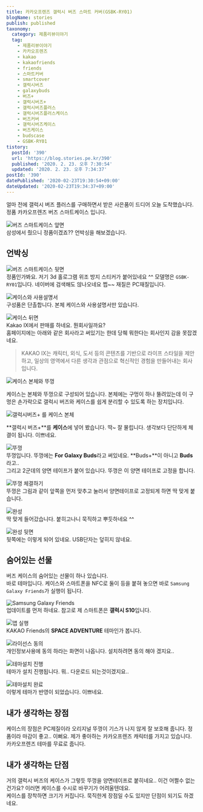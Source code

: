 ```yaml
---
title: 카카오프렌즈 갤럭시 버즈 스마트 커버(GSBK-RY01)
blogName: stories
publish: published
taxonomy:
  category: 제품리뷰이야기
  tag:
    - 제품리뷰이야기
    - 카카오프렌즈
    - kakao
    - kakaofriends
    - friends
    - 스마트커버
    - smartcover
    - 갤럭시버즈
    - galaxybuds
    - 버즈+
    - 갤럭시버즈+
    - 갤럭시버즈플러스
    - 갤럭시버즈플러스케이스
    - 버즈커버
    - 갤럭시버즈케이스
    - 버즈케이스
    - budscase
    - GSBK-RY01
tistory:
  postId: '390'
  url: 'https://blog.stories.pe.kr/390'
  published: '2020. 2. 23. 오후 7:30:54'
  updated: '2020. 2. 23. 오후 7:34:37'
postId: '390'
datePublished: '2020-02-23T19:30:54+09:00'
dateUpdated: '2020-02-23T19:34:37+09:00'
---
```



얼마 전에 갤럭시 버즈 플러스를 구매하면서 받은 사은품이 드디어 오늘 도착했습니다.  
정품 카카오프렌즈 버즈 스마트케이스 입니다.   

![버즈 스마트케이스 앞면](images/2020-02-23-18-50-09.png)    
삼성에서 줬으니 정품이겠죠?? 
언박싱을 해보겠습니다.  

## 언박싱   

![버즈 스마트케이스 뒷면](images/2020-02-23-18-51-26.png)  
정품인가봐요. 저기 3d 홀로그램 위조 방지 스티커가 붙어있네요 ^^ 
모델명은 `GSBK-RY01`입니다. 네이버에 검색해도 않나오네요 쩝~~
재질은 PC재질입니다.  


![케이스와 사용설명서](images/2020-02-23-18-57-35.png)  
구성품은 단촐합니다. 본체 케이스와 사용설명서만 있습니다.  


![케이스 뒤면](images/2020-02-23-18-58-28.png)  
Kakao IX에서 판매를 하네요. 뭔회사일까요?   
홈페이지에는 아래와 같은 회사라고 써있기는 한데 당췌 뭐한다는 회사인지 감을 못잡겠네요.   

> KAKAO IX는 캐릭터, 외식, 도서 등의 콘텐츠를 기반으로 라이프 스타일을 제안하고,
일상의 영역에서 다른 생각과 관점으로 혁신적인 경험을 만들어내는 회사입니다.


![케이스 본체와 뚜껑](images/2020-02-23-19-02-48.png)   

케이스는 본체와 뚜껑으로 구성되어 있습니다. 본체에는 구멍이 하나 뚤려있는데 이 구멍은 손가락으로 갤럭시 버즈와 케이스를 쉽게 분리할 수 있도록 하는 장치입니다.   


![갤럭시버즈+ 를 케이스 본체](images/2020-02-23-19-06-08.png)   

**갤럭시 버즈+**를 **케이스**에 넣어 봤습니다. 딱~ 잘 물립니다. 생각보다 단단하게 체결이 됩니다. 이쁘네요.   


![뚜껑](images/2020-02-23-19-08-51.png)   
뚜껑입니다. 뚜껑에는 **For Galaxy Buds**라고 써있네요. **Buds+**이 아니고 **Buds**라고..   
그리고 2군데의 양면 테이프가 붙어 있습니다. 뚜껑은 이 양면 테이프로 고정을 합니다.   


![뚜껑 체결하기](images/2020-02-23-19-13-20.png)   
뚜껑은  그림과 같이 앞쪽을 먼저 맞추고 눌러서 양면테이프로 고정되게 하면 딱 맞게 붙습니다.  


![완성](images/2020-02-23-19-14-25.png)   
딱 맞게 들어갔습니다. 붙히고나니 묵직하고 뿌듯하네요 ^^

![완성 뒷면](images/2020-02-23-19-15-14.png)   
뒷쪽에는 이렇게 되어 있네요. USB단자는 덮히지 않네요. 



## 숨어있는 선물  
버즈 케이스의 숨어있는 선물이 하나 있습니다.  
바로 테마입니다. 케이스와 스마트폰을 NFC로 둘이 등을 붙혀 놓으면 
바로 `Samsung Galaxy Friends`가 실행이 됩니다. 

![Samsung Galaxy Friends](images/2020-02-23-19-24-24.png)    
업데이트를 먼저 하네요. 참고로 제 스마트폰은 **갤럭시 S10**입니다.  


![앱 실행](images/2020-02-23-19-25-41.png)  
KAKAO Friends의 **SPACE ADVENTURE** 테마인가 봅니다.   

![라이선스 동의](images/2020-02-23-19-27-08.png)   
개인정보사용에 동의 하라는 화면이 나옵니다. 설치하려면 동의 해야 겠지요..


![테마설치 진행](images/2020-02-23-19-28-20.png)   
테마가 설치 진행됩니다. 뭐.. 다운로드 되는것이겠지요.. 


![테마설치 완료](images/2020-02-23-19-29-05.png)  
이렇게 테마가 반영이 되었습니다. 이쁘네요.


## 내가 생각하는 장점  
케이스의 장점은 PC제질이라 오리지널 뚜껑이 기스가 나지 않게 잘 보호해 줍니다. 
정품이라 마감이 좋고.. 이뻐요.
제가 좋아하는 카카오프렌즈 캐릭터를 가지고 있습니다.   
카카오프렌즈 테마를 무료로 줍니다.  


## 내가 생각하는 단점   
거의 갤럭시 버즈의 케이스가 그렇듯 뚜껑을 양면테이프로 붙히네요.. 이건 어쩔수 없는건가요? 이러면 케이스를 수시로 바꾸기가 어려울텐데요.  
케이스를 장착하면 크기가 커집니다. 묵직한게 장점일 수도 있지만 단점이 되기도 하겠네요. 





